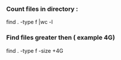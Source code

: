 ### Count files in directory :
  find . -type f |wc -l 
  
### Find files greater then ( example 4G) 
   find . -type f -size +4G
